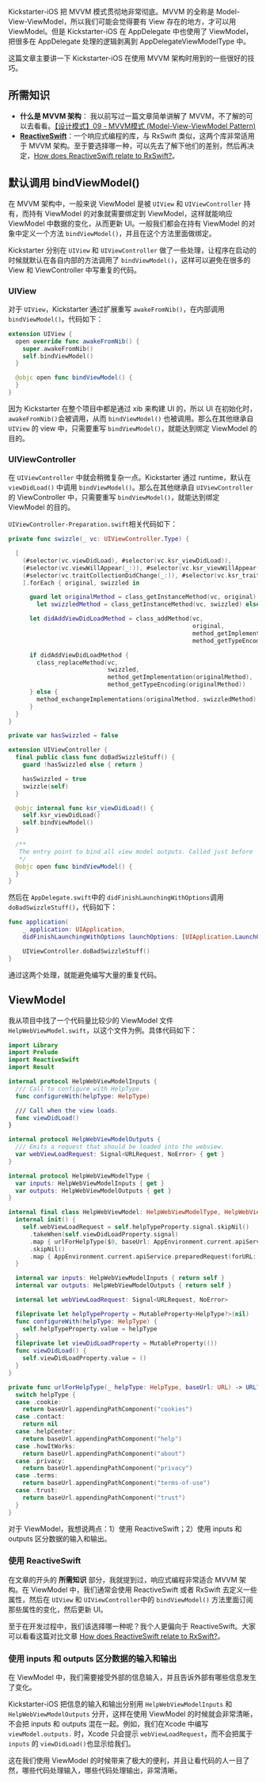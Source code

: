 Kickstarter-iOS 把 MVVM 模式贯彻地非常彻底。MVVM 的全称是 Model-View-ViewModel，所以我们可能会觉得要有 View 存在的地方，才可以用 ViewModel。但是 Kickstarter-iOS 在 AppDelegate 中也使用了 ViewModel，把很多在 AppDelegate 处理的逻辑剥离到 AppDelegateViewModelType 中。

这篇文章主要讲一下 Kickstarter-iOS 在使用 MVVM 架构时用到的一些很好的技巧。

## 所需知识

- **什么是 MVVM 架构**： 我以前写过一篇文章简单讲解了 MVVM，不了解的可以去看看。[【设计模式】09 - MVVM模式 (Model-View-ViewModel Pattern)](https://www.jianshu.com/p/1e22cf049cb3)
- **[ReactiveSwift](https://github.com/ReactiveCocoa/ReactiveSwift)**：一个响应式编程的库，与 RxSwift 类似，这两个库非常适用于 MVVM 架构。至于要选择哪一种，可以先去了解下他们的差别，然后再决定，[How does ReactiveSwift relate to RxSwift?](https://github.com/ReactiveCocoa/ReactiveSwift/blob/master/Documentation/RxComparison.md)。

## 默认调用 bindViewModel()

在 MVVM 架构中，一般来说 ViewModel 是被 `UIView` 和 `UIViewController` 持有，而持有 ViewModel 的对象就需要绑定到 ViewModel，这样就能响应 ViewModel 中数据的变化，从而更新 UI。一般我们都会在持有 ViewModel 的对象中定义一个方法 `bindViewModel()`，并且在这个方法里面做绑定。

Kickstarter 分别在  `UIView` 和 `UIViewController`  做了一些处理，让程序在启动的时候就默认在各自内部的方法调用了 `bindViewModel()`，这样可以避免在很多的 View 和 ViewController 中写重复的代码。

### UIView

对于 `UIView`，Kickstarter 通过扩展重写 `awakeFromNib()`，在内部调用 `bindViewModel()`。代码如下：

```swift
extension UIView {
  open override func awakeFromNib() {
    super.awakeFromNib()
    self.bindViewModel()
  }

  @objc open func bindViewModel() {
  }
}
```

因为 Kickstarter 在整个项目中都是通过 xib 来构建 UI 的，所以 UI 在初始化时，`awakeFromNib()`会被调用，从而 `bindViewModel()` 也被调用。那么在其他继承自 `UIView` 的 view 中，只需要重写 `bindViewModel()`，就能达到绑定 ViewModel 的目的。

### UIViewController

在 `UIViewController` 中就会稍微复杂一点。Kickstarter 通过 runtime，默认在 `viewDidLoad()` 中调用  `bindViewModel()`。那么在其他继承自 `UIViewController` 的 ViewController 中，只需要重写 `bindViewModel()`，就能达到绑定 ViewModel 的目的。

`UIViewController-Preparation.swift`相关代码如下：

```swift
private func swizzle(_ vc: UIViewController.Type) {

  [
    (#selector(vc.viewDidLoad), #selector(vc.ksr_viewDidLoad)),
    (#selector(vc.viewWillAppear(_:)), #selector(vc.ksr_viewWillAppear(_:))),
    (#selector(vc.traitCollectionDidChange(_:)), #selector(vc.ksr_traitCollectionDidChange(_:))),
    ].forEach { original, swizzled in

      guard let originalMethod = class_getInstanceMethod(vc, original),
        let swizzledMethod = class_getInstanceMethod(vc, swizzled) else { return }

      let didAddViewDidLoadMethod = class_addMethod(vc,
                                                    original,
                                                    method_getImplementation(swizzledMethod),
                                                    method_getTypeEncoding(swizzledMethod))

      if didAddViewDidLoadMethod {
        class_replaceMethod(vc,
                            swizzled,
                            method_getImplementation(originalMethod),
                            method_getTypeEncoding(originalMethod))
      } else {
        method_exchangeImplementations(originalMethod, swizzledMethod)
      }
  }
}

private var hasSwizzled = false

extension UIViewController {
  final public class func doBadSwizzleStuff() {
    guard !hasSwizzled else { return }

    hasSwizzled = true
    swizzle(self)
  }

  @objc internal func ksr_viewDidLoad() {
    self.ksr_viewDidLoad()
    self.bindViewModel()
  }

  /**
   The entry point to bind all view model outputs. Called just before `viewDidLoad`.
   */
  @objc open func bindViewModel() {
  }
}
```

然后在 `AppDelegate.swift`中的 `didFinishLaunchingWithOptions`调用 `doBadSwizzleStuff()`，代码如下：

```swift
func application(
    _ application: UIApplication,
    didFinishLaunchingWithOptions launchOptions: [UIApplication.LaunchOptionsKey: Any]?) -> Bool {

    UIViewController.doBadSwizzleStuff()
}
```

通过这两个处理，就能避免编写大量的重复代码。

## ViewModel

我从项目中找了一个代码量比较少的 ViewModel 文件 `HelpWebViewModel.swift`，以这个文件为例。具体代码如下：

```swift
import Library
import Prelude
import ReactiveSwift
import Result

internal protocol HelpWebViewModelInputs {
  /// Call to configure with HelpType.
  func configureWith(helpType: HelpType)

  /// Call when the view loads.
  func viewDidLoad()
}

internal protocol HelpWebViewModelOutputs {
  /// Emits a request that should be loaded into the webview.
  var webViewLoadRequest: Signal<URLRequest, NoError> { get }
}

internal protocol HelpWebViewModelType {
  var inputs: HelpWebViewModelInputs { get }
  var outputs: HelpWebViewModelOutputs { get }
}

internal final class HelpWebViewModel: HelpWebViewModelType, HelpWebViewModelInputs, HelpWebViewModelOutputs {
  internal init() {
    self.webViewLoadRequest = self.helpTypeProperty.signal.skipNil()
      .takeWhen(self.viewDidLoadProperty.signal)
      .map { urlForHelpType($0, baseUrl: AppEnvironment.current.apiService.serverConfig.webBaseUrl) }
      .skipNil()
      .map { AppEnvironment.current.apiService.preparedRequest(forURL: $0) }
  }

  internal var inputs: HelpWebViewModelInputs { return self }
  internal var outputs: HelpWebViewModelOutputs { return self }

  internal let webViewLoadRequest: Signal<URLRequest, NoError>

  fileprivate let helpTypeProperty = MutableProperty<HelpType?>(nil)
  func configureWith(helpType: HelpType) {
    self.helpTypeProperty.value = helpType
  }
  fileprivate let viewDidLoadProperty = MutableProperty(())
  func viewDidLoad() {
    self.viewDidLoadProperty.value = ()
  }
}

private func urlForHelpType(_ helpType: HelpType, baseUrl: URL) -> URL? {
  switch helpType {
  case .cookie:
    return baseUrl.appendingPathComponent("cookies")
  case .contact:
    return nil
  case .helpCenter:
    return baseUrl.appendingPathComponent("help")
  case .howItWorks:
    return baseUrl.appendingPathComponent("about")
  case .privacy:
    return baseUrl.appendingPathComponent("privacy")
  case .terms:
    return baseUrl.appendingPathComponent("terms-of-use")
  case .trust:
    return baseUrl.appendingPathComponent("trust")
  }
}
```

对于 ViewModel，我想说两点：1）使用 ReactiveSwift；2）使用 inputs 和 outputs 区分数据的输入和输出。

### 使用 ReactiveSwift

在文章的开头的 **所需知识** 部分，我就提到过，响应式编程非常适合 MVVM 架构。在 ViewModel 中，我们通常会使用 ReactiveSwift 或者 RxSwift 去定义一些属性，然后在 `UIView` 和 `UIViewController`中的 `bindViewModel()` 方法里面订阅那些属性的变化，然后更新 UI。

至于在开发过程中，我们该选择哪一种呢？我个人更偏向于 ReactiveSwift。大家可以看看这篇对比文章 [How does ReactiveSwift relate to RxSwift?](https://github.com/ReactiveCocoa/ReactiveSwift/blob/master/Documentation/RxComparison.md)。

### 使用 inputs 和 outputs 区分数据的输入和输出

在 ViewModel 中，我们需要接受外部的信息输入，并且告诉外部有哪些信息发生了变化。

Kickstarter-iOS 把信息的输入和输出分别用 `HelpWebViewModelInputs` 和 `HelpWebViewModelOutputs` 分开，这样在使用 ViewModel 的时候就会非常清晰，不会把  inputs 和 outputs 混在一起。例如，我们在Xcode 中编写 `viewModel.outputs.` 时，Xcode 只会提示  `webViewLoadRequest`，而不会把属于 `inputs` 的 `viewDidLoad()`也显示给我们。

这在我们使用 ViewModel 的时候带来了极大的便利，并且让看代码的人一目了然，哪些代码处理输入，哪些代码处理输出，非常清晰。

